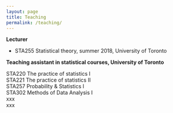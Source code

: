```yaml
---
layout: page
title: Teaching
permalink: /teaching/
---
```


**Lecturer**
- STA255 Statistical theory, summer 2018, University of Toronto  

**Teaching assistant in statistical courses, University of Toronto**
<div class="row">
  <div class="column">
    STA220 The practice of statistics I
  </div>
  <div class="column">
    STA221 The practice of statistics II
  </div>  
  <div class="column">
    STA257 Probability & Statistics I
  </div>  
</div>

<div class="row">
  <div class="column">
    STA302 Methods of Data Analysis I
  </div>
  <div class="column">
    xxx
  </div> 
   <div class="column">
    xxx
  </div> 
  
</div>





